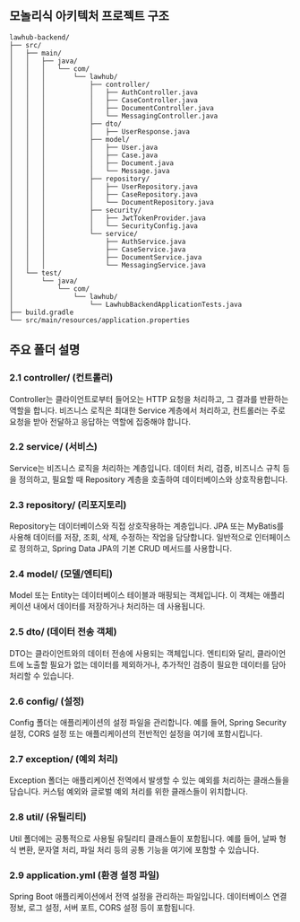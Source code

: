 ## 모놀리식 아키텍처 프로젝트 구조

```
lawhub-backend/
├── src/
│   ├── main/
│   │   ├── java/
│   │   │   └── com/
│   │   │       └── lawhub/
│   │   │           ├── controller/
│   │   │           │   ├── AuthController.java
│   │   │           │   ├── CaseController.java
│   │   │           │   ├── DocumentController.java
│   │   │           │   └── MessagingController.java
│   │   │           ├── dto/
│   │   │           │   ├── UserResponse.java
│   │   │           ├── model/
│   │   │           │   ├── User.java
│   │   │           │   ├── Case.java
│   │   │           │   ├── Document.java
│   │   │           │   └── Message.java
│   │   │           ├── repository/
│   │   │           │   ├── UserRepository.java
│   │   │           │   ├── CaseRepository.java
│   │   │           │   └── DocumentRepository.java
│   │   │           ├── security/
│   │   │           │   ├── JwtTokenProvider.java
│   │   │           │   └── SecurityConfig.java
│   │   │           └── service/
│   │   │               ├── AuthService.java
│   │   │               ├── CaseService.java
│   │   │               ├── DocumentService.java
│   │   │               └── MessagingService.java
│   └── test/
│       └── java/
│           └── com/
│               └── lawhub/
│                   └── LawhubBackendApplicationTests.java
├── build.gradle
└── src/main/resources/application.properties
```

## 주요 폴더 설명

### 2.1 controller/ (컨트롤러)

Controller는 클라이언트로부터 들어오는 HTTP 요청을 처리하고, 그 결과를 반환하는 역할을 합니다. 비즈니스 로직은 최대한 Service 계층에서 처리하고, 컨트롤러는 주로 요청을 받아 전달하고 응답하는 역할에 집중해야 합니다.

### 2.2 service/ (서비스)

Service는 비즈니스 로직을 처리하는 계층입니다. 데이터 처리, 검증, 비즈니스 규칙 등을 정의하고, 필요할 때 Repository 계층을 호출하여 데이터베이스와 상호작용합니다.

### 2.3 repository/ (리포지토리)

Repository는 데이터베이스와 직접 상호작용하는 계층입니다. JPA 또는 MyBatis를 사용해 데이터를 저장, 조회, 삭제, 수정하는 작업을 담당합니다. 일반적으로 인터페이스로 정의하고, Spring Data JPA의 기본 CRUD 메서드를 사용합니다.

### 2.4 model/ (모델/엔티티)

Model 또는 Entity는 데이터베이스 테이블과 매핑되는 객체입니다. 이 객체는 애플리케이션 내에서 데이터를 저장하거나 처리하는 데 사용됩니다.

### 2.5 dto/ (데이터 전송 객체)

DTO는 클라이언트와의 데이터 전송에 사용되는 객체입니다. 엔티티와 달리, 클라이언트에 노출할 필요가 없는 데이터를 제외하거나, 추가적인 검증이 필요한 데이터를 담아 처리할 수 있습니다.

### 2.6 config/ (설정)

Config 폴더는 애플리케이션의 설정 파일을 관리합니다. 예를 들어, Spring Security 설정, CORS 설정 또는 애플리케이션의 전반적인 설정을 여기에 포함시킵니다.

### 2.7 exception/ (예외 처리)

Exception 폴더는 애플리케이션 전역에서 발생할 수 있는 예외를 처리하는 클래스들을 담습니다. 커스텀 예외와 글로벌 예외 처리를 위한 클래스들이 위치합니다.

### 2.8 util/ (유틸리티)

Util 폴더에는 공통적으로 사용될 유틸리티 클래스들이 포함됩니다. 예를 들어, 날짜 형식 변환, 문자열 처리, 파일 처리 등의 공통 기능을 여기에 포함할 수 있습니다.

### 2.9 application.yml (환경 설정 파일)

Spring Boot 애플리케이션에서 전역 설정을 관리하는 파일입니다. 데이터베이스 연결 정보, 로그 설정, 서버 포트, CORS 설정 등이 포함됩니다.